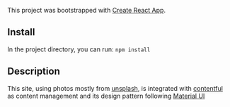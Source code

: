 This project was bootstrapped with [Create React App](https://github.com/facebook/create-react-app).

## Install

In the project directory, you can run: `npm install`


## Description

This site, using photos mostly from [unsplash](https://unsplash.com/), is integrated with [contentful](https://www.contentful.com/) as content management and its design pattern following [Material UI](https://material-ui.com/)